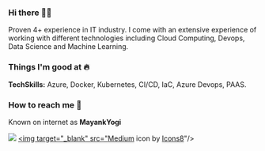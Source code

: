 ### Hi there 👋🏻 
Proven 4+ experience in IT industry. I come with an extensive experience of working with different technologies including Cloud Computing, Devops, Data Science and Machine Learning.


### Things I'm good at :fire:
**TechSkills:**  Azure, Docker, Kubernetes, CI/CD, IaC, Azure Devops, PAAS.


### How to reach me 📱
Known on internet as **MayankYogi** 

 [<img target="_blank" src="https://img.icons8.com/doodle/64/000000/linkedin-circled.png"/>](https://www.linkedin.com/in/mayank-yogi-806ba9156/)
  [<img target="_blank" src="<a  href="https://icons8.com/icon/XVNvUWCvvlD9/medium">Medium</a> icon by <a href="https://icons8.com">Icons8</a>"/>](https://medium.com/@myogi)
